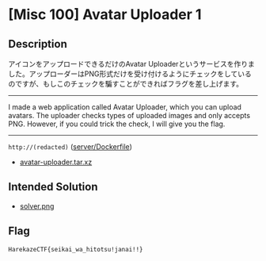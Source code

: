 # [Misc 100] Avatar Uploader 1
## Description
アイコンをアップロードできるだけのAvatar Uploaderというサービスを作りました。アップローダーはPNG形式だけを受け付けるようにチェックをしているのですが、もしこのチェックを騙すことができればフラグを差し上げます。

---

I made a web application called Avatar Uploader, which you can upload avatars. The uploader checks types of uploaded images and only accepts PNG. However, if you could trick the check, I will give you the flag.

---

`http://(redacted)` ([server/Dockerfile](server/Dockerfile))

- [avatar-uploader.tar.xz](attachments/avatar-uploader.tar.xz)

## Intended Solution
- [solver.png](solver/solver.png)

## Flag
```
HarekazeCTF{seikai_wa_hitotsu!janai!!}
```